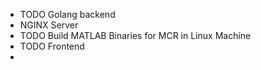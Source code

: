 - TODO Golang backend
- NGINX Server
- TODO Build MATLAB Binaries for MCR in Linux Machine
- TODO Frontend
-